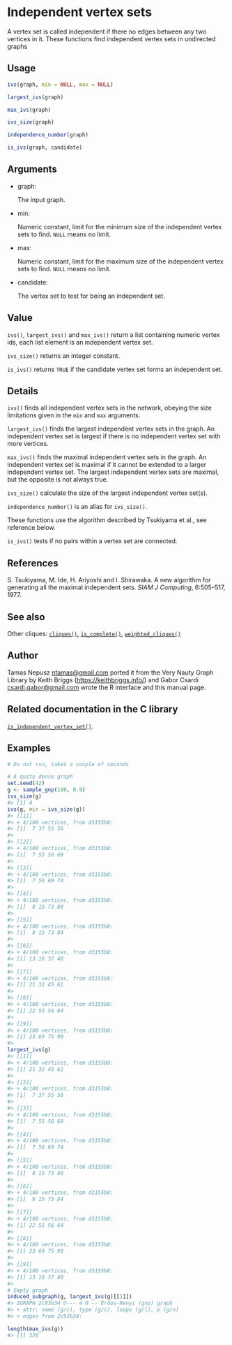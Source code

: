 # Independent vertex sets

A vertex set is called independent if there no edges between any two
vertices in it. These functions find independent vertex sets in
undirected graphs

## Usage

``` r
ivs(graph, min = NULL, max = NULL)

largest_ivs(graph)

max_ivs(graph)

ivs_size(graph)

independence_number(graph)

is_ivs(graph, candidate)
```

## Arguments

- graph:

  The input graph.

- min:

  Numeric constant, limit for the minimum size of the independent vertex
  sets to find. `NULL` means no limit.

- max:

  Numeric constant, limit for the maximum size of the independent vertex
  sets to find. `NULL` means no limit.

- candidate:

  The vertex set to test for being an independent set.

## Value

`ivs()`, `largest_ivs()` and `max_ivs()` return a list containing
numeric vertex ids, each list element is an independent vertex set.

`ivs_size()` returns an integer constant.

`is_ivs()` returns `TRUE` if the candidate vertex set forms an
independent set.

## Details

`ivs()` finds all independent vertex sets in the network, obeying the
size limitations given in the `min` and `max` arguments.

`largest_ivs()` finds the largest independent vertex sets in the graph.
An independent vertex set is largest if there is no independent vertex
set with more vertices.

`max_ivs()` finds the maximal independent vertex sets in the graph. An
independent vertex set is maximal if it cannot be extended to a larger
independent vertex set. The largest independent vertex sets are maximal,
but the opposite is not always true.

`ivs_size()` calculate the size of the largest independent vertex
set(s).

`independence_number()` is an alias for `ivs_size()`.

These functions use the algorithm described by Tsukiyama et al., see
reference below.

`is_ivs()` tests if no pairs within a vertex set are connected.

## References

S. Tsukiyama, M. Ide, H. Ariyoshi and I. Shirawaka. A new algorithm for
generating all the maximal independent sets. *SIAM J Computing*,
6:505–517, 1977.

## See also

Other cliques: [`cliques()`](https://r.igraph.org/reference/cliques.md),
[`is_complete()`](https://r.igraph.org/reference/is_complete.md),
[`weighted_cliques()`](https://r.igraph.org/reference/weighted_cliques.md)

## Author

Tamas Nepusz <ntamas@gmail.com> ported it from the Very Nauty Graph
Library by Keith Briggs (<https://keithbriggs.info/>) and Gabor Csardi
<csardi.gabor@gmail.com> wrote the R interface and this manual page.

## Related documentation in the C library

[`is_independent_vertex_set()`](https://igraph.org/c/html/latest/igraph-Cliques.html#igraph_is_independent_vertex_set).

## Examples

``` r
# Do not run, takes a couple of seconds

# A quite dense graph
set.seed(42)
g <- sample_gnp(100, 0.9)
ivs_size(g)
#> [1] 4
ivs(g, min = ivs_size(g))
#> [[1]]
#> + 4/100 vertices, from d3155b8:
#> [1]  7 37 55 56
#> 
#> [[2]]
#> + 4/100 vertices, from d3155b8:
#> [1]  7 55 56 69
#> 
#> [[3]]
#> + 4/100 vertices, from d3155b8:
#> [1]  7 56 69 74
#> 
#> [[4]]
#> + 4/100 vertices, from d3155b8:
#> [1]  8 15 73 80
#> 
#> [[5]]
#> + 4/100 vertices, from d3155b8:
#> [1]  8 15 73 84
#> 
#> [[6]]
#> + 4/100 vertices, from d3155b8:
#> [1] 13 16 37 40
#> 
#> [[7]]
#> + 4/100 vertices, from d3155b8:
#> [1] 21 32 45 61
#> 
#> [[8]]
#> + 4/100 vertices, from d3155b8:
#> [1] 22 55 56 64
#> 
#> [[9]]
#> + 4/100 vertices, from d3155b8:
#> [1] 23 69 75 90
#> 
largest_ivs(g)
#> [[1]]
#> + 4/100 vertices, from d3155b8:
#> [1] 21 32 45 61
#> 
#> [[2]]
#> + 4/100 vertices, from d3155b8:
#> [1]  7 37 55 56
#> 
#> [[3]]
#> + 4/100 vertices, from d3155b8:
#> [1]  7 55 56 69
#> 
#> [[4]]
#> + 4/100 vertices, from d3155b8:
#> [1]  7 56 69 74
#> 
#> [[5]]
#> + 4/100 vertices, from d3155b8:
#> [1]  8 15 73 80
#> 
#> [[6]]
#> + 4/100 vertices, from d3155b8:
#> [1]  8 15 73 84
#> 
#> [[7]]
#> + 4/100 vertices, from d3155b8:
#> [1] 22 55 56 64
#> 
#> [[8]]
#> + 4/100 vertices, from d3155b8:
#> [1] 23 69 75 90
#> 
#> [[9]]
#> + 4/100 vertices, from d3155b8:
#> [1] 13 16 37 40
#> 
# Empty graph
induced_subgraph(g, largest_ivs(g)[[1]])
#> IGRAPH 2c93b34 U--- 4 0 -- Erdos-Renyi (gnp) graph
#> + attr: name (g/c), type (g/c), loops (g/l), p (g/n)
#> + edges from 2c93b34:

length(max_ivs(g))
#> [1] 326
```

